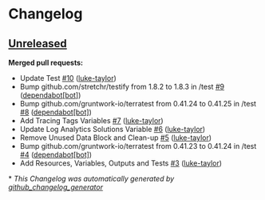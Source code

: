 # Changelog

## [Unreleased](https://github.com/luke-taylor/terraform-azurerm-management/tree/HEAD)

**Merged pull requests:**

- Update Test [\#10](https://github.com/luke-taylor/terraform-azurerm-management/pull/10) ([luke-taylor](https://github.com/luke-taylor))
- Bump github.com/stretchr/testify from 1.8.2 to 1.8.3 in /test [\#9](https://github.com/luke-taylor/terraform-azurerm-management/pull/9) ([dependabot[bot]](https://github.com/apps/dependabot))
- Bump github.com/gruntwork-io/terratest from 0.41.24 to 0.41.25 in /test [\#8](https://github.com/luke-taylor/terraform-azurerm-management/pull/8) ([dependabot[bot]](https://github.com/apps/dependabot))
- Add Tracing Tags Variables [\#7](https://github.com/luke-taylor/terraform-azurerm-management/pull/7) ([luke-taylor](https://github.com/luke-taylor))
- Update Log Analytics Solutions Variable  [\#6](https://github.com/luke-taylor/terraform-azurerm-management/pull/6) ([luke-taylor](https://github.com/luke-taylor))
- Remove Unused Data Block and Clean-up [\#5](https://github.com/luke-taylor/terraform-azurerm-management/pull/5) ([luke-taylor](https://github.com/luke-taylor))
- Bump github.com/gruntwork-io/terratest from 0.41.23 to 0.41.24 in /test [\#4](https://github.com/luke-taylor/terraform-azurerm-management/pull/4) ([dependabot[bot]](https://github.com/apps/dependabot))
- Add Resources, Variables, Outputs and Tests [\#3](https://github.com/luke-taylor/terraform-azurerm-management/pull/3) ([luke-taylor](https://github.com/luke-taylor))



\* *This Changelog was automatically generated by [github_changelog_generator](https://github.com/github-changelog-generator/github-changelog-generator)*
